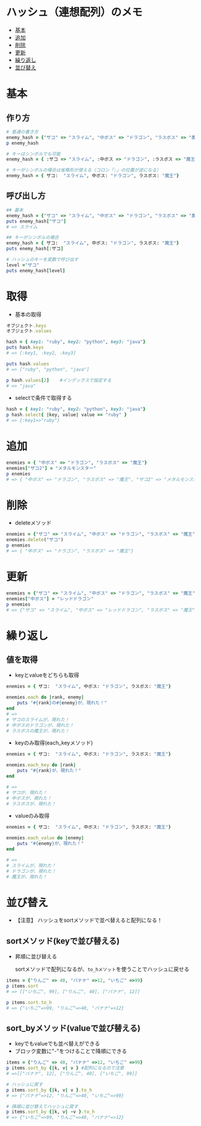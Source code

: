 # ハッシュ（連想配列）のメモ
- [基本](#基本)
- [追加](#追加)
- [削除](#削除)
- [更新](#更新)
- [繰り返し](#繰り返し)
- [並び替え](#並び替え)


# 基本

## 作り方

```ruby
# 普通の書き方
enemy_hash = {"ザコ" => "スライム", "中ボス" => "ドラゴン", "ラスボス" => "魔王"}
p enemy_hash

# キーはシンボルでも可能
enemy_hash = { :ザコ => "スライム", :中ボス => "ドラゴン", :ラスボス => "魔王"}

# キーがシンボルの場合は省略形が使える（コロン「:」の位置が逆になる）
enemy_hash = { ザコ:  "スライム", 中ボス: "ドラゴン", ラスボス: "魔王"}
```

## 呼び出し方

```ruby
## 基本
enemy_hash = {"ザコ" => "スライム", "中ボス" => "ドラゴン", "ラスボス" => "魔王"}
puts enemy_hash["ザコ"]
# => スライム

## キーがシンボルの場合
enemy_hash = { ザコ:  "スライム", 中ボス: "ドラゴン", ラスボス: "魔王"}
puts enemy_hash[:ザコ]

# ハッシュのキーを変数で呼び出す
level ="ザコ"
puts enemy_hash[level]
```
# 取得
- 基本の取得
```ruby
オブジェクト.keys
オブジェクト.values
```
```ruby
hash = { key1: "ruby", key2: "python", key3: "java"}
puts hash.keys
# => [:key1, :key2, :key3]

puts hash.values
# => ["ruby", "python", "java"]

p hash.values[2]    #インデックスで指定する
# => "java"

```

- selectで条件で取得する
```ruby
hash = { key1: "ruby", key2: "python", key3: "java"}
p hash.select{ |key, value| value == "ruby" }
# => {:key1=>"ruby"}
```

# 追加
```ruby
enemies = { "中ボス" => "ドラゴン", "ラスボス" => "魔王"}
enemies["ザコ2"] = "メタルモンスター"
p enemies
# => { "中ボス" => "ドラゴン", "ラスボス" => "魔王", "ザコ2" => "メタルモンスター"}
```
# 削除
- deleteメソッド
```ruby
enemies = {"ザコ" => "スライム", "中ボス" => "ドラゴン", "ラスボス" => "魔王"}
enemies.delete("ザコ")
p enemies
# => { "中ボス" => "ドラゴン", "ラスボス" => "魔王"}
```

# 更新
```ruby
enemies = {"ザコ" => "スライム", "中ボス" => "ドラゴン", "ラスボス" => "魔王"}
enemies["中ボス"] = "レッドドラゴン"
p enemies
# => {"ザコ" => "スライム", "中ボス" => "レッドドラゴン", "ラスボス" => "魔王"}
```

# 繰り返し
## 値を取得
- keyとvalueをどちらも取得
```ruby
enemies = { ザコ:  "スライム", 中ボス: "ドラゴン", ラスボス: "魔王"}

enemies.each do |rank, enemy|
	puts "#{rank}の#{enemy}が、現れた！"
end
# =>
# ザコのスライムが、現れた！
# 中ボスのドラゴンが、現れた！
# ラスボスの魔王が、現れた！
```
- keyのみ取得(each_keyメソッド)
```ruby
enemies = { ザコ:  "スライム", 中ボス: "ドラゴン", ラスボス: "魔王"}

enemies.each_key do |rank|
	puts "#{rank}が、現れた！"
end

# =>
# ザコが、現れた！
# 中ボスが、現れた！
# ラスボスが、現れた！
```

- valueのみ取得
```ruby
enemies = { ザコ:  "スライム", 中ボス: "ドラゴン", ラスボス: "魔王"}

enemies.each_value do |enemy|
	puts "#{enemy}が、現れた！"
end

# =>
# スライムが、現れた！
# ドラゴンが、現れた！
# 魔王が、現れた！
```

# 並び替え
- 【注意】 ハッシュをsortメソッドで並べ替えると配列になる！

## sortメソッド(keyで並び替える)
- 昇順に並び替える
  
  sortメソッドで配列になるが、`to_hメソット`を使うことでハッシュに戻せる
```ruby
items = {"りんご" => 40, "バナナ" =>12, "いちご" =>99}
p items.sort
# => [["いちご", 99], ["りんご", 40], ["バナナ", 12]]

p items.sort.to_h
# => {"いちご"=>99, "りんご"=>40, "バナナ"=>12}
```

## sort_byメソッド(valueで並び替える)
- keyでもvalueでも並べ替えができる
- ブロック変数に"-"をつけることで降順にできる
```ruby
items = {"りんご" => 40, "バナナ" =>12, "いちご" =>99}
p items.sort_by {|k, v| v } #配列になるので注意
# =>[["バナナ", 12], ["りんご", 40], ["いちご", 99]]

# ハッシュに戻す
p items.sort_by {|k, v| v }.to_h
# => {"バナナ"=>12, "りんご"=>40, "いちご"=>99}

# 降順に並び替えてハッシュに戻す
p items.sort_by {|k, v| -v }.to_h
# => {"いちご"=>99, "りんご"=>40, "バナナ"=>12}
```